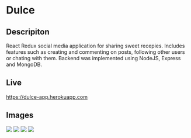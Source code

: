 # Dulce

## Descripiton

React Redux social media application for sharing sweet recepies. Includes features such as creating and commenting on posts, following other users or chating with them. Backend was implemented using NodeJS, Express and MongoDB.

## Live
<https://dulce-app.herokuapp.com>

## Images

<img src="https://i.ibb.co/P9B8Fc3/Screenshot-2019-02-11-at-22-21-50.png">
<img src="https://i.ibb.co/8xBx3YZ/Screenshot-2019-02-11-at-22-23-08.png">
<img src="https://i.ibb.co/B4VMqtr/Screenshot-2019-02-11-at-22-22-11.png">
<img src="https://i.ibb.co/6y36x2q/Screenshot-2019-02-11-at-22-22-35.png">